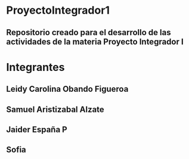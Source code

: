 # ProyectoIntegrador1
## Repositorio creado para el desarrollo de las actividades de la materia Proyecto Integrador I
# Integrantes 
## Leidy Carolina Obando Figueroa 
## Samuel Aristizabal Alzate
## Jaider España P
## Sofia 
